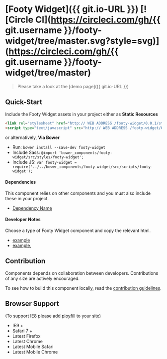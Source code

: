 [Footy Widget]({{ git.io-URL }})  [![Circle CI](https://circleci.com/gh/{{ git.username }}/footy-widget/tree/master.svg?style=svg)](https://circleci.com/gh/{{ git.username }}/footy-widget/tree/master)
========================

> Please take a look at the [demo page]({{ git.io-URL }})

## Quick-Start

Include the Footy Widget assets in your project either as **Static Resources**

```html
<link rel="stylesheet" href="http:// WEB ADDRESS /footy-widget/0.0.1/styles/footy-widget.min.css" />
<script type="text/javascript" src="http:// WEB ADDRESS /footy-widget/0.0.1/scripts/footy-widget.min.js"></script>
```

or alternatively, **Via Bower**

 * Run: `bower install --save-dev footy-widget`
 * Include Sass: `@import 'bower_components/footy-widget/src/styles/footy-widget';`
 * Include JS: `var footy-widget = require('../../bower_components/footy-widget/src/scripts/footy-widget');`


#### Dependencies

This component relies on other components and you must also include these in your project.

 * [Dependency Name](https://github.com/DependencyName)

#### Developer Notes

Choose a type of Footy Widget component and copy the relevant html.
 * [example](demo/_includes/example.html)
 * [example](demo/_includes/example.html),

## Contribution

Components depends on collaboration between developers. Contributions of any size are actively encouraged.

To see how to build this component locally, read the [contribution guidelines](CONTRIBUTING.md).

## Browser Support

(To support IE8 please add [ployfill](https://github.com/skyglobal/polyfill) to your site)

 * IE9 +
 * Safari 7 +
 * Latest Firefox
 * Latest Chrome
 * Latest Mobile Safari
 * Latest Mobile Chrome
